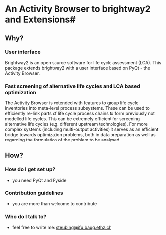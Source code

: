 # An Activity Browser to brightway2 and Extensions#

## Why? ##

### User interface ###
Brightway2 is an open source software for life cycle assessment (LCA). This package extends brightway2 with a user interface based on PyQt - the Activity Browser.

### Fast screening of alternative life cycles and LCA based optimization ###
The Activity Browser is extended with features to group life cycle inventories into meta-level process subsystems. These can be used to efficiently re-link parts of life cycle process chains to form previously not modelled life cycles. This can be extremely efficient for screening alternative life cycles (e.g. different upstream technologies). For more complex systems (including multi-output activities) it serves as an efficient bridge towards optimization problems, both in data preparation as well as regarding the formulation of the problem to be analysed. 

## How? ##

### How do I get set up? ###

* you need PyQt and Pyside

### Contribution guidelines ###

* you are more than welcome to contribute

### Who do I talk to? ###

* feel free to write me: steubing@ifu.baug.ethz.ch